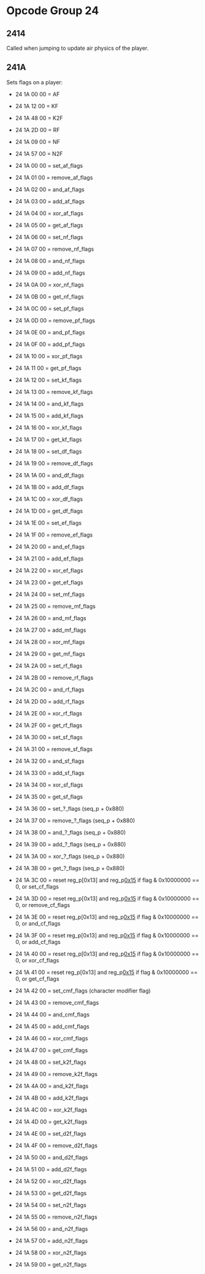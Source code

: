 # Opcode Group 24

## 2414

Called when jumping to update air physics of the player.

## 241A

Sets flags on a player:

- 24 1A 00 00 = AF
- 24 1A 12 00 = KF
- 24 1A 48 00 = K2F
- 24 1A 2D 00 = RF
- 24 1A 09 00 = NF
- 24 1A 57 00 = N2F


- 24 1A 00 00 = set_af_flags
- 24 1A 01 00 = remove_af_flags
- 24 1A 02 00 = and_af_flags
- 24 1A 03 00 = add_af_flags
- 24 1A 04 00 = xor_af_flags
- 24 1A 05 00 = get_af_flags
- 24 1A 06 00 = set_nf_flags
- 24 1A 07 00 = remove_nf_flags
- 24 1A 08 00 = and_nf_flags
- 24 1A 09 00 = add_nf_flags
- 24 1A 0A 00 = xor_nf_flags
- 24 1A 0B 00 = get_nf_flags
- 24 1A 0C 00 = set_pf_flags
- 24 1A 0D 00 = remove_pf_flags
- 24 1A 0E 00 = and_pf_flags
- 24 1A 0F 00 = add_pf_flags
- 24 1A 10 00 = xor_pf_flags
- 24 1A 11 00 = get_pf_flags
- 24 1A 12 00 = set_kf_flags
- 24 1A 13 00 = remove_kf_flags
- 24 1A 14 00 = and_kf_flags
- 24 1A 15 00 = add_kf_flags
- 24 1A 16 00 = xor_kf_flags
- 24 1A 17 00 = get_kf_flags
- 24 1A 18 00 = set_df_flags
- 24 1A 19 00 = remove_df_flags
- 24 1A 1A 00 = and_df_flags
- 24 1A 1B 00 = add_df_flags
- 24 1A 1C 00 = xor_df_flags
- 24 1A 1D 00 = get_df_flags
- 24 1A 1E 00 = set_ef_flags
- 24 1A 1F 00 = remove_ef_flags
- 24 1A 20 00 = and_ef_flags
- 24 1A 21 00 = add_ef_flags
- 24 1A 22 00 = xor_ef_flags
- 24 1A 23 00 = get_ef_flags
- 24 1A 24 00 = set_mf_flags
- 24 1A 25 00 = remove_mf_flags
- 24 1A 26 00 = and_mf_flags
- 24 1A 27 00 = add_mf_flags
- 24 1A 28 00 = xor_mf_flags
- 24 1A 29 00 = get_mf_flags
- 24 1A 2A 00 = set_rf_flags
- 24 1A 2B 00 = remove_rf_flags
- 24 1A 2C 00 = and_rf_flags
- 24 1A 2D 00 = add_rf_flags
- 24 1A 2E 00 = xor_rf_flags
- 24 1A 2F 00 = get_rf_flags
- 24 1A 30 00 = set_sf_flags
- 24 1A 31 00 = remove_sf_flags
- 24 1A 32 00 = and_sf_flags
- 24 1A 33 00 = add_sf_flags
- 24 1A 34 00 = xor_sf_flags
- 24 1A 35 00 = get_sf_flags
- 24 1A 36 00 = set_?_flags (seq_p + 0x880)
- 24 1A 37 00 = remove_?_flags (seq_p + 0x880)
- 24 1A 38 00 = and_?_flags (seq_p + 0x880)
- 24 1A 39 00 = add_?_flags (seq_p + 0x880)
- 24 1A 3A 00 = xor_?_flags (seq_p + 0x880)
- 24 1A 3B 00 = get_?_flags (seq_p + 0x880)
- 24 1A 3C 00 = reset reg_p[0x13] and reg_p[0x15](cr) if flag & 0x10000000 == 0, or set_cf_flags
- 24 1A 3D 00 = reset reg_p[0x13] and reg_p[0x15](cr) if flag & 0x10000000 == 0, or remove_cf_flags
- 24 1A 3E 00 = reset reg_p[0x13] and reg_p[0x15](cr) if flag & 0x10000000 == 0, or and_cf_flags
- 24 1A 3F 00 = reset reg_p[0x13] and reg_p[0x15](cr) if flag & 0x10000000 == 0, or add_cf_flags
- 24 1A 40 00 = reset reg_p[0x13] and reg_p[0x15](cr) if flag & 0x10000000 == 0, or xor_cf_flags
- 24 1A 41 00 = reset reg_p[0x13] and reg_p[0x15](cr) if flag & 0x10000000 == 0, or get_cf_flags
- 24 1A 42 00 = set_cmf_flags (character modifier flag)
- 24 1A 43 00 = remove_cmf_flags
- 24 1A 44 00 = and_cmf_flags
- 24 1A 45 00 = add_cmf_flags
- 24 1A 46 00 = xor_cmf_flags
- 24 1A 47 00 = get_cmf_flags
- 24 1A 48 00 = set_k2f_flags
- 24 1A 49 00 = remove_k2f_flags
- 24 1A 4A 00 = and_k2f_flags
- 24 1A 4B 00 = add_k2f_flags
- 24 1A 4C 00 = xor_k2f_flags
- 24 1A 4D 00 = get_k2f_flags
- 24 1A 4E 00 = set_d2f_flags
- 24 1A 4F 00 = remove_d2f_flags
- 24 1A 50 00 = and_d2f_flags
- 24 1A 51 00 = add_d2f_flags
- 24 1A 52 00 = xor_d2f_flags
- 24 1A 53 00 = get_d2f_flags
- 24 1A 54 00 = set_n2f_flags
- 24 1A 55 00 = remove_n2f_flags
- 24 1A 56 00 = and_n2f_flags
- 24 1A 57 00 = add_n2f_flags
- 24 1A 58 00 = xor_n2f_flags
- 24 1A 59 00 = get_n2f_flags
